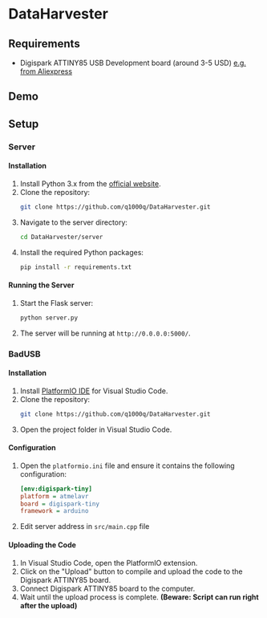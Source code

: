 # DataHarvester

## Requirements
* Digispark ATTINY85 USB Development board (around 3-5 USD) [e.g. from Aliexpress](https://www.aliexpress.com/item/2040316211.html)

## Demo



## Setup

### Server

#### Installation
1. Install Python 3.x from the [official website](https://www.python.org/downloads/).
2. Clone the repository:
    ```sh
    git clone https://github.com/q1000q/DataHarvester.git
    ```
3. Navigate to the server directory:
    ```sh
    cd DataHarvester/server
    ```
4. Install the required Python packages:
    ```sh
    pip install -r requirements.txt
    ```

#### Running the Server
1. Start the Flask server:
    ```sh
    python server.py
    ```
2. The server will be running at `http://0.0.0.0:5000/`.


### BadUSB

#### Installation
1. Install [PlatformIO IDE](https://platformio.org/install/ide?install=vscode) for Visual Studio Code.
2. Clone the repository:
    ```sh
    git clone https://github.com/q1000q/DataHarvester.git
    ```
3. Open the project folder in Visual Studio Code.

#### Configuration
1. Open the `platformio.ini` file and ensure it contains the following configuration:
    ```ini
    [env:digispark-tiny]
    platform = atmelavr
    board = digispark-tiny
    framework = arduino
    ```
2. Edit server address in `src/main.cpp` file

#### Uploading the Code
1. In Visual Studio Code, open the PlatformIO extension.
2. Click on the "Upload" button to compile and upload the code to the Digispark ATTINY85 board.
3. Connect Digispark ATTINY85 board to the computer.
4. Wait until the upload process is complete. **(Beware: Script can run right after the upload)**
